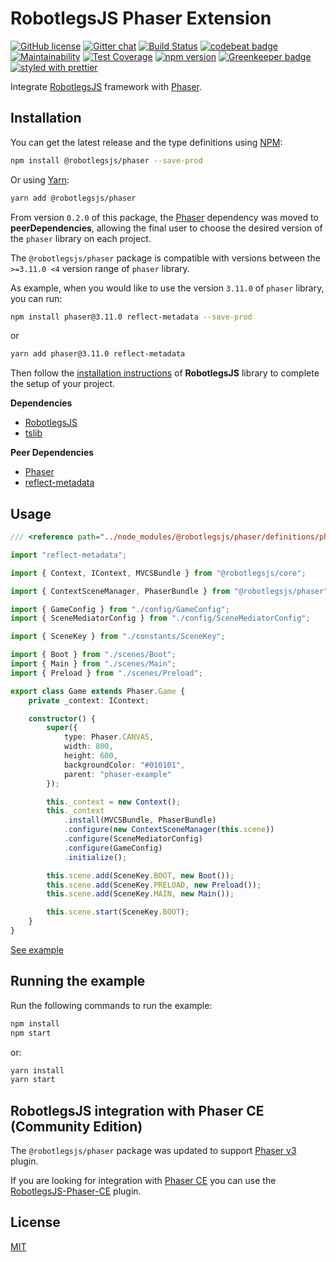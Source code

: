# RobotlegsJS Phaser Extension

[![GitHub license](https://img.shields.io/badge/license-MIT-green.svg)](https://github.com/RobotlegsJS/RobotlegsJS-Phaser/blob/master/LICENSE)
[![Gitter chat](https://badges.gitter.im/RobotlegsJS/RobotlegsJS.svg)](https://gitter.im/RobotlegsJS/RobotlegsJS)
[![Build Status](https://secure.travis-ci.org/RobotlegsJS/RobotlegsJS-Phaser.svg?branch=master)](https://travis-ci.org/RobotlegsJS/RobotlegsJS-Phaser)
[![codebeat badge](https://codebeat.co/badges/75c0995f-d238-4d43-99a7-cc883bb0dd88)](https://codebeat.co/projects/github-com-robotlegsjs-robotlegsjs-phaser-master)
[![Maintainability](https://api.codeclimate.com/v1/badges/3d3a971a95d7d97d6b32/maintainability)](https://codeclimate.com/github/RobotlegsJS/RobotlegsJS-Phaser/maintainability)
[![Test Coverage](https://api.codeclimate.com/v1/badges/3d3a971a95d7d97d6b32/test_coverage)](https://codeclimate.com/github/RobotlegsJS/RobotlegsJS-Phaser/test_coverage)
[![npm version](https://badge.fury.io/js/%40robotlegsjs%2Fphaser.svg)](https://badge.fury.io/js/%40robotlegsjs%2Fphaser)
[![Greenkeeper badge](https://badges.greenkeeper.io/RobotlegsJS/RobotlegsJS-Phaser.svg)](https://greenkeeper.io/)
[![styled with prettier](https://img.shields.io/badge/styled_with-prettier-ff69b4.svg)](https://github.com/prettier/prettier)

Integrate [RobotlegsJS](https://github.com/RobotlegsJS/RobotlegsJS)
framework with [Phaser](https://github.com/photonstorm/phaser).

## Installation

You can get the latest release and the type definitions using [NPM](https://www.npmjs.com/):

```bash
npm install @robotlegsjs/phaser --save-prod
```

Or using [Yarn](https://yarnpkg.com/en/):

```bash
yarn add @robotlegsjs/phaser
```

From version `0.2.0` of this package, the [Phaser](https://github.com/photonstorm/phaser) dependency was moved to **peerDependencies**,
allowing the final user to choose the desired version of the `phaser` library on each project.

The `@robotlegsjs/phaser` package is compatible with versions between the `>=3.11.0 <4` version range of `phaser` library.

As example, when you would like to use the version `3.11.0` of `phaser` library, you can run:

```bash
npm install phaser@3.11.0 reflect-metadata --save-prod
```

or

```bash
yarn add phaser@3.11.0 reflect-metadata
```

Then follow the [installation instructions](https://github.com/RobotlegsJS/RobotlegsJS/blob/master/README.md#installation) of **RobotlegsJS** library to complete the setup of your project.

**Dependencies**

+ [RobotlegsJS](https://github.com/RobotlegsJS/RobotlegsJS)
+ [tslib](https://github.com/Microsoft/tslib)

**Peer Dependencies**

+ [Phaser](https://github.com/photonstorm/phaser)
+ [reflect-metadata](https://github.com/rbuckton/reflect-metadata)

## Usage

```ts
/// <reference path="../node_modules/@robotlegsjs/phaser/definitions/phaser.d.ts" />

import "reflect-metadata";

import { Context, IContext, MVCSBundle } from "@robotlegsjs/core";

import { ContextSceneManager, PhaserBundle } from "@robotlegsjs/phaser";

import { GameConfig } from "./config/GameConfig";
import { SceneMediatorConfig } from "./config/SceneMediatorConfig";

import { SceneKey } from "./constants/SceneKey";

import { Boot } from "./scenes/Boot";
import { Main } from "./scenes/Main";
import { Preload } from "./scenes/Preload";

export class Game extends Phaser.Game {
    private _context: IContext;

    constructor() {
        super({
            type: Phaser.CANVAS,
            width: 800,
            height: 600,
            backgroundColor: "#010101",
            parent: "phaser-example"
        });

        this._context = new Context();
        this._context
            .install(MVCSBundle, PhaserBundle)
            .configure(new ContextSceneManager(this.scene))
            .configure(SceneMediatorConfig)
            .configure(GameConfig)
            .initialize();

        this.scene.add(SceneKey.BOOT, new Boot());
        this.scene.add(SceneKey.PRELOAD, new Preload());
        this.scene.add(SceneKey.MAIN, new Main());

        this.scene.start(SceneKey.BOOT);
    }
}
```

[See example](example)

## Running the example

Run the following commands to run the example:

```bash
npm install
npm start
```

or:

```bash
yarn install
yarn start
```

## RobotlegsJS integration with Phaser CE (Community Edition)

The `@robotlegsjs/phaser` package was updated to support [Phaser v3](https://www.npmjs.com/package/phaser) plugin.

If you are looking for integration with [Phaser CE](https://github.com/photonstorm/phaser-ce) you can use the [RobotlegsJS-Phaser-CE](https://github.com/RobotlegsJS/RobotlegsJS-Phaser-CE) plugin.

## License

[MIT](LICENSE)
